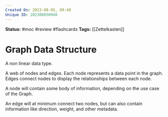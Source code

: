 ```yaml
---
Created On: 2023-08-05, 09:48
Unique ID: 202308050948
---
```

**Status:** #moc  #review #flashcards 
**Tags:** [[Zettelkasten]]

# Graph Data Structure 
A non linear data type. 

A web of nodes and edges. Each node represents a data point in the graph. Edges connect nodes to display the relationships between each node.   

A node will contain some body of information, depending on the use case of the Graph. 

An edge will at minimum connect two nodes, but can also contain information like direction, weight, and other metadata.



